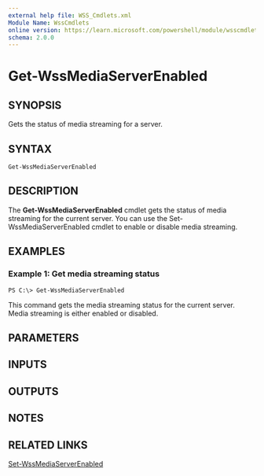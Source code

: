 ```yaml
---
external help file: WSS_Cmdlets.xml
Module Name: WssCmdlets
online version: https://learn.microsoft.com/powershell/module/wsscmdlets/get-wssmediaserverenabled?view=windowsserver2012-ps&wt.mc_id=ps-gethelp
schema: 2.0.0
---
```


# Get-WssMediaServerEnabled

## SYNOPSIS
Gets the status of media streaming for a server.

## SYNTAX

```
Get-WssMediaServerEnabled
```

## DESCRIPTION
The **Get-WssMediaServerEnabled** cmdlet gets the status of media streaming for the current server.
You can use the Set-WssMediaServerEnabled cmdlet to enable or disable media streaming.

## EXAMPLES

### Example 1: Get media streaming status
```
PS C:\> Get-WssMediaServerEnabled
```

This command gets the media streaming status for the current server.
Media streaming is either enabled or disabled.

## PARAMETERS

## INPUTS

## OUTPUTS

## NOTES

## RELATED LINKS

[Set-WssMediaServerEnabled](./Set-WssMediaServerEnabled.md)

